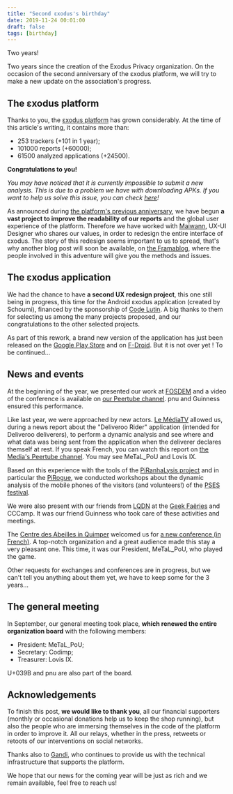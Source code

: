 ```yaml
---
title: "Second εxodus's birthday"
date: 2019-11-24 00:01:00
draft: false
tags: [birthday]
---
```


Two years!

Two years since the creation of the Exodus Privacy organization. On the occasion of the second anniversary of the εxodus platform, we will try to make a new update on the association's progress.

## The εxodus platform

Thanks to you, the [εxodus platform](https://reports.exodus-privacy.eu.org/) has grown considerably. At the time of this article's writing, it contains more than:

* 253 trackers (+101 in 1 year);
* 101000 reports (+60000);
* 61500 analyzed applications (+24500).

**Congratulations to you!**

*You may have noticed that it is currently impossible to submit a new analysis. This is due to a problem we have with downloading APKs. If you want to help us solve this issue, you can check [here](https://github.com/yeriomin/token-dispenser/issues/23)!*

As announced during [the platform's previous anniversary](/en/post/anniversaire/), we have begun **a vast project to improve the readability of our reports** and the global user experience of the platform. Therefore we have worked with [Maiwann](https://www.maiwann.net/), UX-UI Designer who shares our values, in order to redesign the entire interface of εxodus. The story of this redesign seems important to us to spread, that's why another blog post will soon be available, on [the Framablog](https://framablog.org), where the people involved in this adventure will give you the methods and issues.

## The εxodus application

We had the chance to have **a second UX redesign project**, this one still being in progress, this time for the Android εxodus application (created by Schoumi), financed by the sponsorship of [Code Lutin](https://www.codelutin.com/). A big thanks to them for selecting us among the many projects proposed, and our congratulations to the other selected projects.

As part of this rework, a brand new version of the application has just been released on the [Google Play Store](https://play.google.com/store/apps/details?id=org.eu.exodus_privacy.exodusprivacy) and on [F-Droid](https://f-droid.org/fr/packages/org.eu.exodus_privacy.exodusprivacy). But it is not over yet ! To be continued...

## News and events

At the beginning of the year, we presented our work at [FOSDEM](https://archive.fosdem.org/2019/) and a video of the conference is available on [our Peertube channel](https://peertube.tamanoir.foucry.net/videos/watch/596cadb2-6055-437a-bd86-3b0e98458ca1). pnu and Guinness ensured this performance.

Like last year, we were approached by new actors. [Le MédiaTV](https://www.lemediatv.fr/) allowed us, during a news report about the "Deliveroo Rider" application (intended for Deliveroo deliverers), to perform a dynamic analysis and see where and what data was being sent from the application when the deliverer declares themself at rest. If you speak French, you can watch this report on [the Media's Peertube channel](https://video.lemediatv.fr/videos/watch/beb14431-268f-482d-997d-53d092e645db). You may see MeTaL_PoU and Lovis IX.

Based on this experience with the tools of the [PiRanhaLysis project](https://piranhalysis.github.io/) and in particular the [PiRogue](https://github.com/PiRanhaLysis/PiRogue), we conducted workshops about the dynamic analysis of the mobile phones of the visitors (and volunteers!) of the [PSES festival](https://passageenseine.fr/).

We were also present with our friends from [LQDN](https://www.laquadrature.net/en/) at the [Geek Faëries](https://www.geekfaeries.fr/) and CCCamp. It was our friend Guinness who took care of these activities and meetings.

The [Centre des Abeilles in Quimper](http://www.centredesabeilles.fr/) welcomed us for [a new conference (in French)](http://www.centredesabeilles.fr/). A top-notch organization and a great audience made this stay a very pleasant one. This time, it was our President, MeTaL_PoU, who played the game.

Other requests for exchanges and conferences are in progress, but we can't tell you anything about them yet, we have to keep some for the 3 years…

## The general meeting

In September, our general meeting took place, **which renewed the entire organization board** with the following members:

* President: MeTaL_PoU;
* Secretary: Codimp;
* Treasurer: Lovis IX.

U+039B and pnu are also part of the board.

## Acknowledgements

To finish this post, **we would like to thank you**, all our financial supporters (monthly or occasional donations help us to keep the shop running), but also the people who are immersing themselves in the code of the platform in order to improve it. All our relays, whether in the press, retweets or retoots of our interventions on social networks.

Thanks also to [Gandi](https://news.gandi.net/en/2019/09/gandi-supports-exodus-privacy/), who continues to provide us with the technical infrastructure that supports the platform.

We hope that our news for the coming year will be just as rich and we remain available, feel free to reach us!
